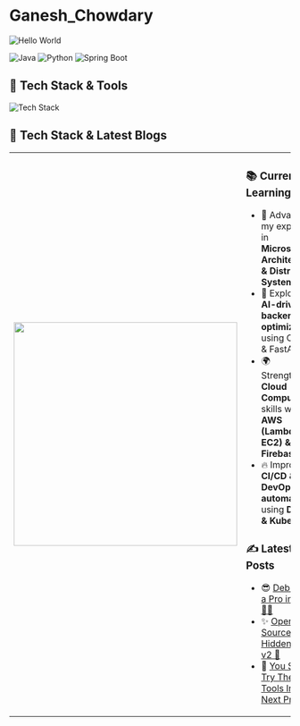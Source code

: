 
# Ganesh_Chowdary

![Hello World](https://raw.githubusercontent.com/yourusername/yourrepo/main/banner.png)

![Java](https://img.shields.io/badge/-Java-000?style=for-the-badge&logo=java)
![Python](https://img.shields.io/badge/-Python-000?style=for-the-badge&logo=python)
![Spring Boot](https://img.shields.io/badge/-Spring%20Boot-000?style=for-the-badge&logo=springboot)


## 🚀 Tech Stack & Tools
![Tech Stack](https://github.com/Kiran1689/kiran1689/raw/main/Skills_Animation_Dark.gif)


## 🚀 Tech Stack & Latest Blogs

<table>
<tr>
<td>
<img src="https://github.com/Kiran1689/kiran1689/raw/main/Skills_Animation_Dark.gif" width="400">
</td>
<td>

### 📚 Current Learning
- 🚀 Advancing my expertise in **Microservices Architecture & Distributed Systems**.
- 🤖 Exploring **AI-driven backend optimizations** using OpenAI & FastAPI.
- 🌍 Strengthening **Cloud Computing** skills with **AWS (Lambda, S3, EC2) & Firebase**.
- 🔥 Improving **CI/CD & DevOps automation** using **Docker & Kubernetes**.

### ✍️ Latest Blog Posts
- 😎 [Debug Like a Pro in 2025 🧑‍💻](https://yourblog.com/debugging-2025)
- ✨ [Open-Source Hidden Gems v2 🤯](https://yourblog.com/open-source-tools)
- 🫵 [You Should Try These Tools In Your Next Project](https://yourblog.com/dev-tools)

</td>
</tr>
</table>
